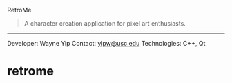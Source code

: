 RetroMe
> A character creation application for pixel art enthusiasts.
--------------------

Developer: Wayne Yip 
Contact: yipw@usc.edu
Technologies: C++, Qt
# retrome
